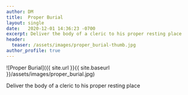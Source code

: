```yaml
---
author: DM
title:  Proper Burial
layout: single
date:   2020-12-01 14:36:23 -0700
excerpt: Deliver the body of a cleric to his proper resting place
header:
  teaser: /assets/images/proper_burial-thumb.jpg
author_profile: true
---
```


![Proper Burial]({{ site.url }}{{ site.baseurl }}/assets/images/proper_burial.jpg)

Deliver the body of a cleric to his proper resting place

